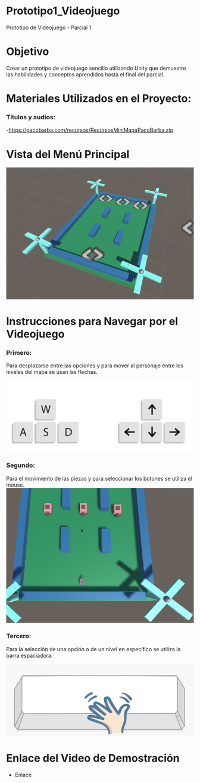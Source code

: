 # Prototipo1_Videojuego
Prototipo de Videojuego - Parcial 1
# Objetivo
Crear un prototipo de videojuego sencillo utilizando Unity que demuestre las habilidades y conceptos aprendidos hasta el final del parcial.

# Materiales Utilizados en el Proyecto:
### Títulos y audios:
-https://pacobarba.com/recursos/RecursosMiniMapaPacoBarba.zip

# Vista del Menú Principal
![Imagen](https://github.com/DeividN21/Taller_3/blob/main/TanqueE.png?raw=true)

# Instrucciones para Navegar por el Videojuego
### Primero:
Para desplazarse entre las opciones y para mover al personaje entre los niveles del mapa se usan las flechas.

![Imagen](https://github.com/DeividN21/Taller_2/blob/main/Instrucciones1.png?raw=true)


### Segundo:
Para el movimiento de las piezas y para seleccionar los botones se utiliza el mouse.
![Imagen](https://github.com/DeividN21/Taller_3/blob/main/Tanque2.png?raw=true)

### Tercero:
Para la selección de una opción o de un nivel en específico se utiliza la barra espaciadora.

![Imagen](https://github.com/DeividN21/Taller_3/blob/main/Tanque3.png?raw=true)

# Enlace del Video de Demostración
- Enlace
